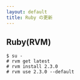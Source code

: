 ```yaml
---
layout: default
title: Ruby の更新
---
```


## Ruby(RVM)

~~~
$ su -
# rvm get latest
# rvm install 2.3.0
# rvm use 2.3.0 --default
~~~
